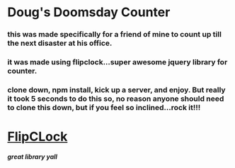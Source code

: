 # Doug's Doomsday Counter

### this was made specifically for a friend of mine to count up till the next disaster at his office.
### it was made using flipclock...super awesome jquery library for counter.  

### clone down, npm install, kick up a server, and enjoy.  But really it took 5 seconds to do this so, no reason anyone should need to clone this down, but if you feel so inclined...rock it!!!

# [FlipCLock](http://flipclockjs.com/)
##### great library yall
